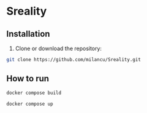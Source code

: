 # Sreality

## Installation

1. Clone or download the repository:

```bash
git clone https://github.com/milancu/Sreality.git
```

## How to run

```bash
docker compose build
```
```bash
docker compose up
```
